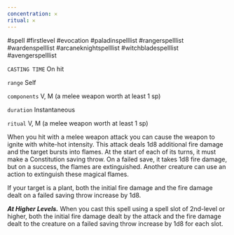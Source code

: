 ```yaml
---
concentration: 𐄂
ritual: 𐄂
---
```

#spell #firstlevel #evocation #paladinspelllist #rangerspelllist #wardenspelllist #arcaneknightspelllist #witchbladespelllist #avengerspelllist

`CASTING TIME`
On hit

`range`
Self

`components`
V, M (a melee weapon worth at least 1 sp)

`duration`
Instantaneous

`ritual`
V, M (a melee weapon worth at least 1 sp)

When you hit with a melee weapon attack you can cause the weapon to ignite with white-hot intensity. This attack deals 1d8 additional fire damage and the target bursts into flames. At the start of each of its turns, it must make a Constitution saving throw. On a failed save, it takes 1d8 fire damage, but on a success, the flames are extinguished. Another creature can use an action to extinguish these magical flames.

If your target is a plant, both the initial fire damage and the fire damage dealt on a failed saving throw increase by 1d8.

_**At Higher Levels.**_ When you cast this spell using a spell slot of 2nd-level or higher, both the initial fire damage dealt by the attack and the fire damage dealt to the creature on a failed saving throw increase by 1d8 for each slot.